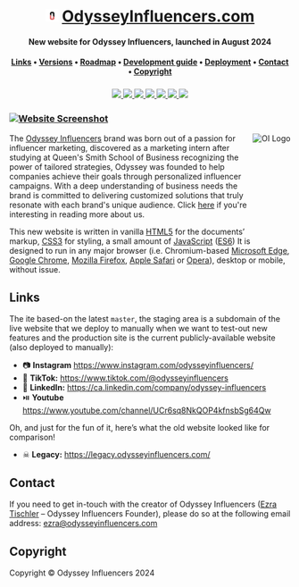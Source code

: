 <div align="center">
    <h1>
        <img src="OI Logo.png" alt="OI Logo" height="23px">
        <a href="https://www.odysseyinfluencers.com/">OdysseyInfluencers.com</a>
    </h1>
    <h4><b>New website for Odyssey Influencers, launched in August 2024</b></h4>
    <h4>
        <a href="#links">Links</a>
        •
        <a href="#versions">Versions</a>
        •
        <a href="#roadmap">Roadmap</a>
        •
        <a href="#development-guide">Development guide</a>
        •
        <a href="#deployment">Deployment</a>
        •
        <a href="#contact">Contact</a>
        •
        <a href="#copyright">Copyright</a>
    </h4>
    <h3>
        <a href="https://www.github.com/gordonDRAMsay">
            <img src="https://img.shields.io/badge/maintainer-%AndrewBaron">
        </a>
        <a href="https://www.odysseyinflueners.com/](https://www.odysseyinflueners.com)">
            <img src="https://img.shields.io/website?url=http%3A%2F%2Fwww.triumphmayflowerclub.com%2F">
        </a>
        <a href="https://www.odysseyinflueners.com">
            <img src="https://img.shields.io/badge/launched-Aug%202024-teal">
        </a>
        <a href="https://www.github.com/Odyssey-Influencers/odysseyinfluencers.com/commits/master">
            <img src="https://img.shields.io/github/last-commit/Stack-in-a-box/triumphmayflowerclub.com?color=blue&label=updated">
        </a>
        <a href="https://www.github.com/Odyssey-Influencers/odysseyinfluencers.com/releases/latest">
            <img src="https://img.shields.io/github/v/release/Stack-in-a-box/triumphmayflowerclub.com?color=blueviolet&label=version">
        </a>
        <a href="#copyright">
            <img src="https://img.shields.io/badge/licence-%C2%A9-crimson">
        </a>
        <a href="https://ca.linkedin.com/company/odyssey-influencers">
            <img src="https://img.shields.io/badge/social-LinkedIn-blue">
        </a>
    </h3>
</div>

### [![Website Screenshot](screenshot.png)](https://www.odysseyinfluencers.com/)

<img src="about/logo.png" alt="OI Logo" height="200px" align="right">

The [Odyssey Influencers](https://www.odysseyinfluencers.com/) brand was born out of a passion for influencer marketing, discovered as a marketing intern after studying at Queen's Smith School of Business recognizing the power of tailored strategies, Odyssey was founded to help companies achieve their goals through personalized influencer campaigns. With a deep understanding of business needs the brand is committed to delivering customized solutions that truly resonate with each brand's unique audience. Click [here](https://www.odysseyinfluencers.com/about) if you're interesting in reading more about us.

This new website is written in vanilla [HTML5](https://developer.mozilla.org/docs/web/html) for the documents’ markup, [CSS3](https://developer.mozilla.org/docs/web/css) for styling, a small amount of [JavaScript](https://developer.mozilla.org/docs/web/javascript) ([ES6](https://developer.mozilla.org/docs/web/javascript/language_resources)) It is designed to run in any major browser (i.e. Chromium-based [Microsoft Edge](https://www.microsoft.com/edge), [Google Chrome](https://www.google.co.uk/chrome), [Mozilla Firefox](https://www.mozilla.org/firefox), [Apple Safari](https://www.apple.com/safari) or [Opera](https://www.opera.com/)), desktop or mobile, without issue.

## Links

The ite based-on the latest `master`, the staging area is a subdomain of the live website that we deploy to manually when we want to test-out new features and the production site is the current publicly-available website (also deployed to manually):

* 📷 **Instagram** https://www.instagram.com/odysseyinfluencers/
* 🎵 **TikTok:** https://www.tiktok.com/@odysseyinfluencers
* 🔗 **LinkedIn:** https://ca.linkedin.com/company/odyssey-influencers
* ⏯️ **Youtube** https://www.youtube.com/channel/UCr6sq8NkQOP4kfnsbSg64Qw

Oh, and just for the fun of it, here’s what the old website looked like for comparison!

* ☠ **Legacy:** https://legacy.odysseyinfluencers.com/

## Contact

If you need to get in-touch with the creator of Odyssey Influencers ([Ezra Tischler](https://www.github.com/gordonDRAMsay) – Odyssey Influencers Founder), please do so at the following email address: [ezra@odysseyinfluencers.com](mailto:ezra@odysseyinfluencers.com?subject=OdysseyInfluencers%Website%Code)

## Copyright

Copyright © Odyssey Influencers 2024
